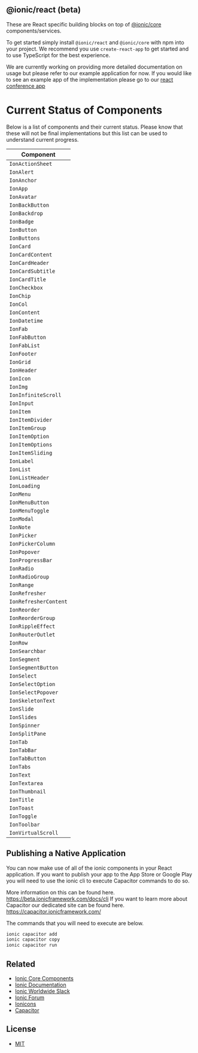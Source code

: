 ## @ionic/react (beta)

These are React specific building blocks on top of  [@ionic/core](https://www.npmjs.com/package/@ionic/core) components/services.

To get started simply install `@ionic/react` and `@ionic/core` with npm into your project. We recommend you use `create-react-app` to get started
and to use TypeScript for the best experience.

We are currently working on providing more detailed documentation on usage but please refer to our example application for now.
If you would like to see an example app of the implementation please go to our [react conference app](https://github.com/ionic-team/ionic-react-conference-app)

  
# Current Status of Components

Below is a list of components and their current status.  Please know that these will not be final implementations but this list can be used to understand current progress.

| Component |
| ------------------ |
| `IonActionSheet` |
| `IonAlert` | 
| `IonAnchor` | 
| `IonApp` | 
| `IonAvatar` | 
| `IonBackButton` | 
| `IonBackdrop` | 
| `IonBadge` | 
| `IonButton` | 
| `IonButtons` | 
| `IonCard` | 
| `IonCardContent` | 
| `IonCardHeader` | 
| `IonCardSubtitle` | 
| `IonCardTitle` | 
| `IonCheckbox` | 
| `IonChip` | 
| `IonCol` | 
| `IonContent` | 
| `IonDatetime` | 
| `IonFab` | 
| `IonFabButton` | 
| `IonFabList` | 
| `IonFooter` | 
| `IonGrid` | 
| `IonHeader` | 
| `IonIcon` | 
| `IonImg` | 
| `IonInfiniteScroll` | 
| `IonInput` | 
| `IonItem` | 
| `IonItemDivider` | 
| `IonItemGroup` | 
| `IonItemOption` | 
| `IonItemOptions` | 
| `IonItemSliding` | 
| `IonLabel` | 
| `IonList` | 
| `IonListHeader` | 
| `IonLoading` | 
| `IonMenu` | 
| `IonMenuButton` | 
| `IonMenuToggle` | 
| `IonModal` | 
| `IonNote` | 
| `IonPicker` | 
| `IonPickerColumn` | 
| `IonPopover` | 
| `IonProgressBar` | 
| `IonRadio` | 
| `IonRadioGroup` | 
| `IonRange` | 
| `IonRefresher` | 
| `IonRefresherContent` | 
| `IonReorder` | 
| `IonReorderGroup` | 
| `IonRippleEffect` | 
| `IonRouterOutlet` | 
| `IonRow` | 
| `IonSearchbar` | 
| `IonSegment` | 
| `IonSegmentButton` | 
| `IonSelect` | 
| `IonSelectOption` | 
| `IonSelectPopover` | 
| `IonSkeletonText` | 
| `IonSlide` | 
| `IonSlides` | 
| `IonSpinner` | 
| `IonSplitPane` | 
| `IonTab` | 
| `IonTabBar` | 
| `IonTabButton` | 
| `IonTabs` | 
| `IonText` | 
| `IonTextarea` | 
| `IonThumbnail` | 
| `IonTitle` | 
| `IonToast` | 
| `IonToggle` | 
| `IonToolbar` | 
| `IonVirtualScroll` | 

## Publishing a Native Application

You can now make use of all of the ionic components in your React application.
If you want to publish your app to the App Store or Google Play you will need to use the ionic cli to execute Capacitor commands to do so.

More information on this can be found here. https://beta.ionicframework.com/docs/cli
If you want to learn more about Capacitor our dedicated site can be found here. https://capacitor.ionicframework.com/

The commands that you will need to execute are below.
```sh
ionic capacitor add
ionic capacitor copy
ionic capacitor run
```

## Related

* [Ionic Core Components](https://www.npmjs.com/package/@ionic/core)
* [Ionic Documentation](https://beta.ionicframework.com/docs/)
* [Ionic Worldwide Slack](http://ionicworldwide.herokuapp.com/)
* [Ionic Forum](https://forum.ionicframework.com/)
* [Ionicons](http://ionicons.com/)
* [Capacitor](https://capacitor.ionicframework.com/)


## License

* [MIT](https://raw.githubusercontent.com/ionic-team/ionic/master/LICENSE)

